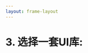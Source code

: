 ```yaml
---
layout: frame-layout
---
```


# 3. 选择一套UI库:

<RadioGroup>

<RadioCard href="/zh/guide/angular/vite.html#blank" label="Blank" icon="https://cdn.svgporn.com/logos/css-3.svg" />

</RadioGroup>